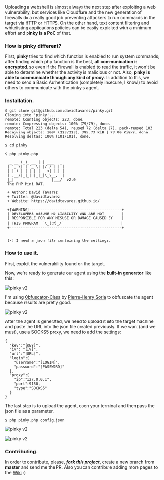 Uploading a webshell is almost always the next step after exploiting a web vulnerability, but services like Cloudflare and the new generation of firewalls do a really good job preventing attackers to run commands in the target via HTTP or HTTPS. On the other hand, text content filtering and whitelisting applications policies can be easily exploited with a minimum effort and **pinky is a PoC** of that.

### How is pinky different?

First, **pinky** tries to find which function is enabled to run system commands; after finding which php function is the best, **all communication is encrypted**, so even if the Firewall is enabled to read the traffic, it won't be able to determine whether the activity is malicious or not. Also, **pinky is able to communicate through any kind of proxy**. In addition to this, we need to send a Basic Authentication (completely insecure, I know!) to avoid others to communicate with the pinky's agent.

### Installation.

```
$ git clone git@github.com:davidtavarez/pinky.git
Cloning into 'pinky'...
remote: Counting objects: 223, done.
remote: Compressing objects: 100% (79/79), done.
remote: Total 223 (delta 54), reused 72 (delta 27), pack-reused 103
Receiving objects: 100% (223/223), 385.73 KiB | 73.00 KiB/s, done.
Resolving deltas: 100% (101/101), done.

$ cd pinky

$ php pinky.php
        _       _
  _ __ (_)_ __ | | ___   _
 | '_ \| | '_ \| |/ / | | |
 | |_) | | | | |   <| |_| |
 | .__/|_|_| |_|_|\_\__,  |
 |_|                 |___/  v2.0
 The PHP Mini RAT.

 + Author: David Tavarez
 + Twitter: @davidtavarez
 + Website: https://davidtavarez.github.io/

 +[WARNING]------------------------------------------+
 | DEVELOPERS ASSUME NO LIABILITY AND ARE NOT        |
 | RESPONSIBLE FOR ANY MISUSE OR DAMAGE CAUSED BY    |
 | THIS PROGRAM  ¯\_(ツ)_/¯                          |
 +---------------------------------------------------+


 [-] I need a json file containing the settings.

```
### How to use it.

First, exploit the vulnerability found on the target.

Now, we're ready to generate our agent using the **built-in generator** like this:

![pinky v2](https://github.com/davidtavarez/pinky/raw/master/screenshots/pinkyV2_generator.png "pinky v2 agent generator")

I'm using [Obfuscator-Class](https://github.com/pH-7/Obfuscator-Class/ "Obfuscator-Class") by [Pierre-Henry Soria](http://ph7s.github.io/ "Pierre-Henry Soria") to obfuscate the agent because results are pretty good.

![pinky v2](https://github.com/davidtavarez/pinky/raw/master/screenshots/pinkyV2_virustotal.png "virus total")

After the agent is generated, we need to upload it into the target machine and paste the URL into the json file created previously. If we want (and we must), use a SOCKS5 proxy, we need to add the settings:

```
{
  "key":"[KEY]",
  "iv": "[IV]",
  "url":"[URL]",
  "login":{
    "username":"[LOGIN]",
    "password":"[PASSWORD]"
  },
  "proxy":{
    "ip":"127.0.0.1",
    "port":9150,
    "type":"SOCKS5"
  }
}
```

The last step is to upload the agent, open your terminal and then pass the json file as a parameter.

```
$ php pinky.php config.json
```

![pinky v2](https://github.com/davidtavarez/pinky/raw/master/screenshots/pinkyV2_connecting.png "pinky v2")

![pinky v2](https://github.com/davidtavarez/pinky/raw/master/screenshots/pinkyV2_connected.png "pinky v2")

### Contributing.

In order to contribute, please, ***fork this project***, create a new branch from **master** and send me the PR. Also you can contribute adding more pages to the [Wiki](https://github.com/davidtavarez/pinky/wiki "Wiki") :)

